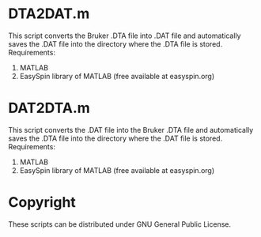 DTA2DAT.m
=========
This script converts the Bruker .DTA file into .DAT file and automatically saves the .DAT file into the directory where the .DTA file is stored.
Requirements:
1) MATLAB
2) EasySpin library of MATLAB (free available at easyspin.org)

DAT2DTA.m
=========
This script converts the .DAT file into the Bruker .DTA file and automatically saves the .DTA file into the directory where the .DAT file is stored.
Requirements:
1) MATLAB
2) EasySpin library of MATLAB (free available at easyspin.org)

Copyright
=========
These scripts can be distributed under GNU General Public License.